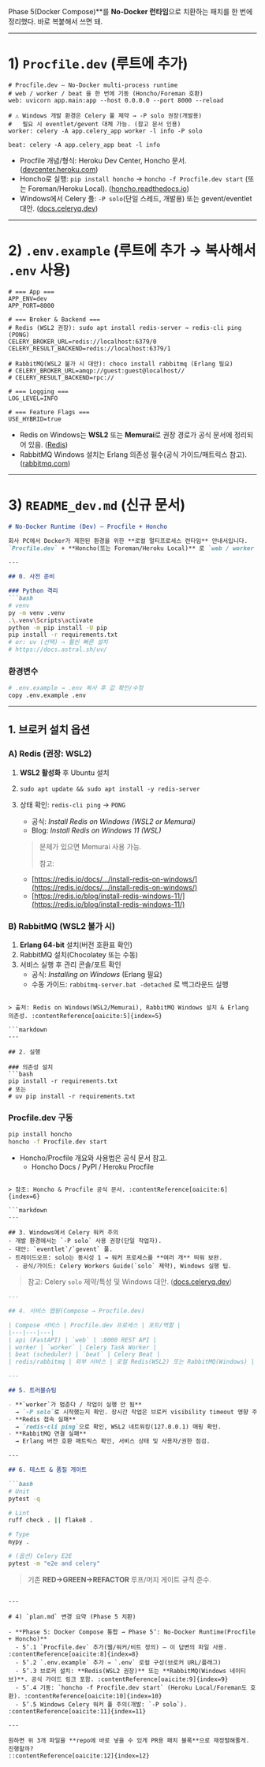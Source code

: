 Phase 5(Docker Compose)**를 **No-Docker 런타임**으로 치환하는 패치를 한 번에 정리했다. 바로 복붙해서 쓰면 돼.

---

# 1) `Procfile.dev` (루트에 추가)

```Procfile
# Procfile.dev — No-Docker multi-process runtime
# web / worker / beat 을 한 번에 기동 (Honcho/Foreman 호환)
web: uvicorn app.main:app --host 0.0.0.0 --port 8000 --reload

# ⚠ Windows 개발 환경은 Celery 풀 제약 → -P solo 권장(개발용)
#   필요 시 eventlet/gevent 대체 가능. (참고 문서 인용)
worker: celery -A app.celery_app worker -l info -P solo

beat: celery -A app.celery_app beat -l info
```

* Procfile 개념/형식: Heroku Dev Center, Honcho 문서. ([devcenter.heroku.com](https://devcenter.heroku.com/articles/procfile?utm_source=chatgpt.com "The Procfile"))
* Honcho로 실행: `pip install honcho` → `honcho -f Procfile.dev start` (또는 Foreman/Heroku Local). ([honcho.readthedocs.io](https://honcho.readthedocs.io/?utm_source=chatgpt.com "Honcho: manage Procfile-based applications — honcho 2.0.1 ..."))
* Windows에서 Celery 풀: `-P solo`(단일 스레드, 개발용) 또는 gevent/eventlet 대안. ([docs.celeryq.dev](https://docs.celeryq.dev/en/stable/userguide/workers.html?utm_source=chatgpt.com "Workers Guide — Celery 5.5.3 documentation"))

---

# 2) `.env.example` (루트에 추가 → 복사해서 `.env` 사용)

```dotenv
# === App ===
APP_ENV=dev
APP_PORT=8000

# === Broker & Backend ===
# Redis (WSL2 권장): sudo apt install redis-server → redis-cli ping (PONG)
CELERY_BROKER_URL=redis://localhost:6379/0
CELERY_RESULT_BACKEND=redis://localhost:6379/1

# RabbitMQ(WSL2 불가 시 대안): choco install rabbitmq (Erlang 필요)
# CELERY_BROKER_URL=amqp://guest:guest@localhost//
# CELERY_RESULT_BACKEND=rpc://

# === Logging ===
LOG_LEVEL=INFO

# === Feature Flags ===
USE_HYBRID=true
```

* Redis on Windows는 **WSL2** 또는 **Memurai**로 권장 경로가 공식 문서에 정리되어 있음. ([Redis](https://redis.io/docs/latest/operate/oss_and_stack/install/archive/install-redis/install-redis-on-windows/?utm_source=chatgpt.com "Install Redis on Windows | Docs"))
* RabbitMQ Windows 설치는 Erlang 의존성 필수(공식 가이드/매트릭스 참고). ([rabbitmq.com](https://www.rabbitmq.com/docs/install-windows?utm_source=chatgpt.com "Installing on Windows"))

---

# 3) `README_dev.md` (신규 문서)

```markdown
# No-Docker Runtime (Dev) — Procfile + Honcho

회사 PC에서 Docker가 제한된 환경을 위한 **로컬 멀티프로세스 런타임** 안내서입니다.
`Procfile.dev` + **Honcho(또는 Foreman/Heroku Local)** 로 `web / worker / beat`를 동시에 구동합니다.

---

## 0. 사전 준비

### Python 격리
```bash
# venv
py -m venv .venv
.\.venv\Scripts\activate
python -m pip install -U pip
pip install -r requirements.txt
# or: uv (선택) → 훨씬 빠른 설치
# https://docs.astral.sh/uv/
```

### 환경변수

```bash
# .env.example → .env 복사 후 값 확인/수정
copy .env.example .env
```

---

## 1. 브로커 설치 옵션

### A) Redis (권장: WSL2)

1. **WSL2 활성화** 후 Ubuntu 설치
2. `sudo apt update && sudo apt install -y redis-server`
3. 상태 확인: `redis-cli ping` → `PONG`

   * 공식: *Install Redis on Windows (WSL2 or Memurai)*
   * Blog: *Install Redis on Windows 11 (WSL)*

   > 문제가 있으면 Memurai 사용 가능.
   >
   > 참고:
   >

   * [https://redis.io/docs/.../install-redis-on-windows/](https://redis.io/docs/.../install-redis-on-windows/)
   * [https://redis.io/blog/install-redis-windows-11/](https://redis.io/blog/install-redis-windows-11/)

### B) RabbitMQ (WSL2 불가 시)

1. **Erlang 64-bit** 설치(버전 호환표 확인)
2. RabbitMQ 설치(Chocolatey 또는 수동)
3. 서비스 실행 후 관리 콘솔/포트 확인
   * 공식: *Installing on Windows* (Erlang 필요)
   * 수동 가이드: `rabbitmq-server.bat -detached` 로 백그라운드 실행

```

> 출처: Redis on Windows(WSL2/Memurai), RabbitMQ Windows 설치 & Erlang 의존성. :contentReference[oaicite:5]{index=5}

```markdown
---

## 2. 실행

### 의존성 설치
```bash
pip install -r requirements.txt
# 또는
# uv pip install -r requirements.txt
```

### Procfile.dev 구동

```bash
pip install honcho
honcho -f Procfile.dev start
```

* Honcho/Procfile 개요와 사용법은 공식 문서 참고.
  * Honcho Docs / PyPI / Heroku Procfile

```

> 참조: Honcho & Procfile 공식 문서. :contentReference[oaicite:6]{index=6}

```markdown
---

## 3. Windows에서 Celery 워커 주의
- 개발 환경에서는 `-P solo` 사용 권장(단일 작업자).
- 대안: `eventlet`/`gevent` 풀.
- 트레이드오프: solo는 동시성 1 → 워커 프로세스를 **여러 개** 띄워 보완.
  - 공식/가이드: Celery Workers Guide(`solo` 제약), Windows 실행 팁.
```

> 참고: Celery `solo` 제약/특성 및 Windows 대안. ([docs.celeryq.dev](https://docs.celeryq.dev/en/stable/userguide/workers.html?utm_source=chatgpt.com "Workers Guide — Celery 5.5.3 documentation"))

```markdown
---

## 4. 서비스 맵핑(Compose → Procfile.dev)

| Compose 서비스 | Procfile.dev 프로세스 | 포트/역할 |
|---|---|---|
| api (FastAPI) | `web` | :8000 REST API |
| worker | `worker` | Celery Task Worker |
| beat (scheduler) | `beat` | Celery Beat |
| redis/rabbitmq | 외부 서비스 | 로컬 Redis(WSL2) 또는 RabbitMQ(Windows) |

---

## 5. 트러블슈팅

- **`worker`가 멈춘다 / 작업이 실행 안 됨**
  → `-P solo`로 시작했는지 확인. 장시간 작업은 브로커 visibility timeout 영향 주의.
- **Redis 접속 실패**
  → `redis-cli ping`으로 확인, WSL2 네트워킹(127.0.0.1) 매핑 확인.
- **RabbitMQ 연결 실패**
  → Erlang 버전 호환 매트릭스 확인, 서비스 상태 및 사용자/권한 점검.

---

## 6. 테스트 & 품질 게이트

```bash
# Unit
pytest -q

# Lint
ruff check . || flake8 .

# Type
mypy .

# (옵션) Celery E2E
pytest -m "e2e and celery"
```

> 기존 **RED→GREEN→REFACTOR** 루프/머지 게이트 규칙 준수.

```

---

# 4) `plan.md` 변경 요약 (Phase 5 치환)

- **Phase 5: Docker Compose 통합 → Phase 5’: No-Docker Runtime(Procfile + Honcho)**
  - 5’.1 `Procfile.dev` 추가(웹/워커/비트 정의) — 이 답변의 파일 사용. :contentReference[oaicite:8]{index=8}
  - 5’.2 `.env.example` 추가 → `.env` 로컬 구성(브로커 URL/플래그)
  - 5’.3 브로커 설치: **Redis(WSL2 권장)** 또는 **RabbitMQ(Windows 네이티브)**. 공식 가이드 링크 포함. :contentReference[oaicite:9]{index=9}
  - 5’.4 기동: `honcho -f Procfile.dev start` (Heroku Local/Foreman도 호환). :contentReference[oaicite:10]{index=10}
  - 5’.5 Windows Celery 워커 풀 주의(개발: `-P solo`). :contentReference[oaicite:11]{index=11}

---

원하면 위 3개 파일을 **repo에 바로 넣을 수 있게 PR용 패치 블록**으로 재정렬해줄게. 진행할까?
::contentReference[oaicite:12]{index=12}
```
